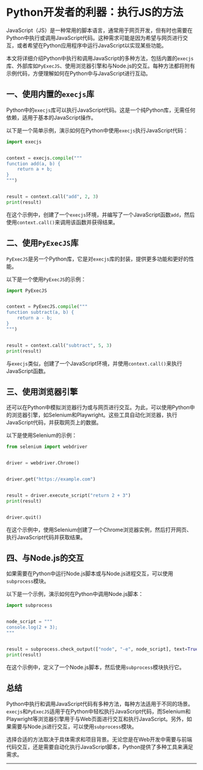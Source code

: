 # Python开发者的利器：执行JS的方法 
JavaScript（JS）是一种常用的脚本语言，通常用于网页开发，但有时也需要在Python中执行或调用JavaScript代码。这种需求可能是因为希望与网页进行交互，或者希望在Python应用程序中运行JavaScript以实现某些功能。

本文将详细介绍Python中执行和调用JavaScript的多种方法，包括内置的`execjs`库、外部库如`PyExecJS`、使用浏览器引擎和与Node.js的交互。每种方法都将附有示例代码，方便理解如何在Python中与JavaScript进行互动。

一、使用内置的`execjs`库
----------------

Python中的`execjs`库可以执行JavaScript代码。这是一个纯Python库，无需任何依赖，适用于基本的JavaScript操作。

以下是一个简单示例，演示如何在Python中使用`execjs`执行JavaScript代码：

```python
import execjs


context = execjs.compile("""
function add(a, b) {
    return a + b;
}
""")


result = context.call("add", 2, 3)
print(result)  

```

在这个示例中，创建了一个`execjs`环境，并编写了一个JavaScript函数`add`，然后使用`context.call()`来调用该函数并获得结果。

二、使用`PyExecJS`库
---------------

`PyExecJS`是另一个Python库，它是对`execjs`库的封装，提供更多功能和更好的性能。

以下是一个使用`PyExecJS`的示例：

```python
import PyExecJS


context = PyExecJS.compile("""
function subtract(a, b) {
    return a - b;
}
""")


result = context.call("subtract", 5, 3)
print(result)  

```

与`execjs`类似，创建了一个JavaScript环境，并使用`context.call()`来执行JavaScript函数。

三、使用浏览器引擎
---------

还可以在Python中模拟浏览器行为或与网页进行交互。为此，可以使用Python中的浏览器引擎，如Selenium和Playwright。这些工具自动化浏览器，执行JavaScript代码，并获取网页上的数据。

以下是使用Selenium的示例：

```python
from selenium import webdriver


driver = webdriver.Chrome()


driver.get("https://example.com")


result = driver.execute_script("return 2 + 3")
print(result)  


driver.quit()

```

在这个示例中，使用Selenium创建了一个Chrome浏览器实例，然后打开网页、执行JavaScript代码并获取结果。

四、与Node.js的交互
-------------

如果需要在Python中运行Node.js脚本或与Node.js进程交互，可以使用`subprocess`模块。

以下是一个示例，演示如何在Python中调用Node.js脚本：

```python
import subprocess


node_script = """
console.log(2 + 3);
"""


result = subprocess.check_output(["node", "-e", node_script], text=True)
print(result)  

```

在这个示例中，定义了一个Node.js脚本，然后使用`subprocess`模块执行它。

总结
--

Python中执行和调用JavaScript代码有多种方法，每种方法适用于不同的场景。`execjs`和`PyExecJS`适用于在Python中轻松执行JavaScript代码，而Selenium和Playwright等浏览器引擎用于与Web页面进行交互和执行JavaScript。另外，如果需要与Node.js进行交互，可以使用`subprocess`模块。

选择合适的方法取决于具体需求和项目背景。无论您是在Web开发中需要与前端代码交互，还是需要自动化执行JavaScript脚本，Python提供了多种工具来满足需求。

* * *
